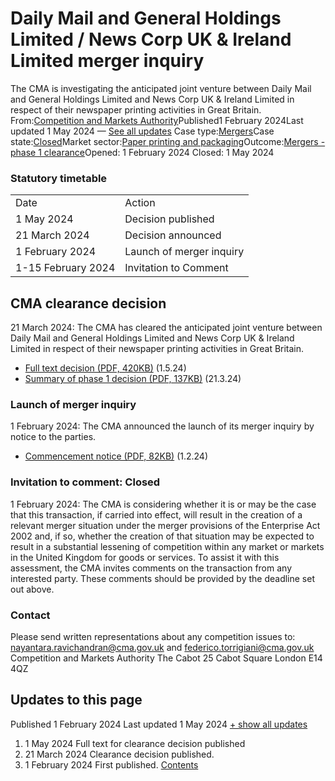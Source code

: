 # Daily Mail and General Holdings Limited / News Corp UK & Ireland Limited merger inquiry
The CMA is investigating the anticipated joint venture between Daily Mail and General Holdings Limited and News Corp UK & Ireland Limited in respect of their newspaper printing activities in Great Britain.
From:[Competition and Markets Authority](/government/organisations/competition-and-markets-authority)Published1 February 2024Last updated
1 May 2024
— [See all updates](#full-publication-update-history)
Case type:[Mergers](/cma-cases?case_type%5B%5D=mergers)Case state:[Closed](/cma-cases?case_state%5B%5D=closed)Market sector:[Paper printing and packaging](/cma-cases?market_sector%5B%5D=paper-printing-and-packaging)Outcome:[Mergers - phase 1 clearance](/cma-cases?outcome_type%5B%5D=mergers-phase-1-clearance)Opened:
1 February 2024
Closed:
1 May 2024
### Statutory timetable
|     |     |
| --- | --- |
| Date | Action |
| 1 May 2024 | Decision published |
| 21 March 2024 | Decision announced |
| 1 February 2024 | Launch of merger inquiry |
| 1-15 February 2024 | Invitation to Comment |
## CMA clearance decision
21 March 2024: The CMA has cleared the anticipated joint venture between Daily Mail and General Holdings Limited and News Corp UK & Ireland Limited in respect of their newspaper printing activities in Great Britain.
- [Full text decision (PDF, 420KB)](https://assets.publishing.service.gov.uk/media/6630a9889e82181baa98a9a1/A_-_Full_text_decision.pdf) (1.5.24)
- [Summary of phase 1 decision (PDF, 137KB)](https://assets.publishing.service.gov.uk/media/65fbf40baa9b76dfc3fbda50/__Summary_of_phase_1_decision__.pdf) (21.3.24)
### Launch of merger inquiry
1 February 2024: The CMA announced the launch of its merger inquiry by notice to the parties.
- [Commencement notice (PDF, 82KB)](https://assets.publishing.service.gov.uk/media/65ba27834ec51d0014c9f1ea/DMGH_NC_Commencement_Notice_Publication_Version.pdf) (1.2.24)
### Invitation to comment: Closed
1 February 2024: The CMA is considering whether it is or may be the case that this transaction, if carried into effect, will result in the creation of a relevant merger situation under the merger provisions of the Enterprise Act 2002 and, if so, whether the creation of that situation may be expected to result in a substantial lessening of competition within any market or markets in the United Kingdom for goods or services.
To assist it with this assessment, the CMA invites comments on the transaction from any interested party.
These comments should be provided by the deadline set out above.
### Contact
Please send written representations about any competition issues to:
[nayantara.ravichandran@cma.gov.uk](mailto:nayantara.ravichandran@cma.gov.uk) and [federico.torrigiani@cma.gov.uk](mailto:federico.torrigiani@cma.gov.uk)
Competition and Markets Authority
The Cabot
25 Cabot Square
London
E14 4QZ
## Updates to this page
Published 1 February 2024
Last updated 1 May 2024
[+ show all updates](#full-history)
1. 1 May 2024
Full text for clearance decision published
2. 21 March 2024
Clearance decision published.
3. 1 February 2024
First published.
[Contents](#contents)